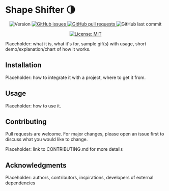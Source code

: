 # Shape Shifter 🌗

<p align="center">
  <img alt="Version" src="https://img.shields.io/github/v/tag/miniclip/shapeshifter?label=version" />
  <a href="https://github.com/miniclip/shapeshifter/issues" target="_blank">
     <img alt="GitHub issues" src ="https://img.shields.io/github/issues-raw/miniclip/shapeshifter" />
  </a>
  <a href="https://github.com/miniclip/shapeshifter/pulls" target="_blank">
   <img alt="GitHub pull requests" src ="https://img.shields.io/github/issues-pr-raw/miniclip/shapeshifter" />
  </a>
  <img alt="GitHub last commit" src ="https://img.shields.io/github/last-commit/miniclip/shapeshifter" />
</p>
<p align="center">
  <a href="https://github.com/miniclip/shapeshifter/blob/master/LICENSE.md" target="_blank">
    <img alt="License: MIT" src="https://img.shields.io/badge/License-MIT-blue.svg" />
  </a>
</p>

Placeholder: what it is, what it's for, sample gif(s) with usage, short demo/explanation/chart of how it works.

## Installation

Placeholder: how to integrate it with a project, where to get it from.

## Usage

Placeholder: how to use it.

## Contributing

Pull requests are welcome. For major changes, please open an issue first to discuss what you would like to change.

Placeholder: link to CONTRIBUTING.md for more details

## Acknowledgments

Placeholder: authors, contributors, inspirations, developers of external dependencies

